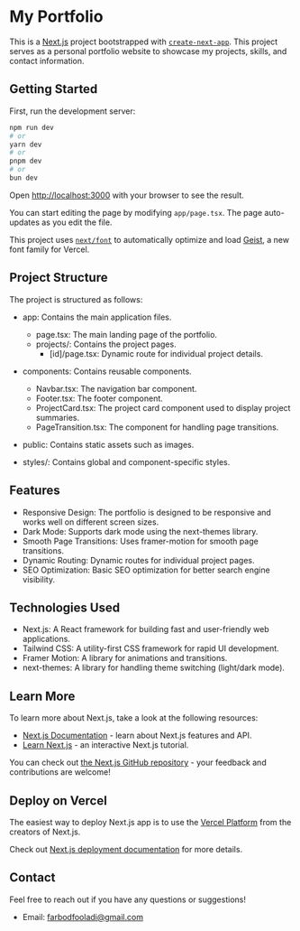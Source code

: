 # My Portfolio

This is a [Next.js](https://nextjs.org) project bootstrapped with [`create-next-app`](https://nextjs.org/docs/app/api-reference/cli/create-next-app). This project serves as a personal portfolio website to showcase my projects, skills, and contact information.

## Getting Started

First, run the development server:

```bash
npm run dev
# or
yarn dev
# or
pnpm dev
# or
bun dev
```

Open [http://localhost:3000](http://localhost:3000) with your browser to see the result.

You can start editing the page by modifying `app/page.tsx`. The page auto-updates as you edit the file.

This project uses [`next/font`](https://nextjs.org/docs/app/building-your-application/optimizing/fonts) to automatically optimize and load [Geist](https://vercel.com/font), a new font family for Vercel.

## Project Structure
The project is structured as follows:

* app: Contains the main application files.
    - page.tsx: The main landing page of the portfolio.
    -   projects/: Contains the project pages.
        * [id]/page.tsx: Dynamic route for individual project details.

* components: Contains reusable components.
    * Navbar.tsx: The navigation bar component.
    * Footer.tsx: The footer component.
    * ProjectCard.tsx: The project card component used to display project summaries.
    * PageTransition.tsx: The component for handling page transitions.

* public: Contains static assets such as images.

* styles/: Contains global and component-specific styles.

## Features
* Responsive Design: The portfolio is designed to be responsive and works well on different screen sizes.
* Dark Mode: Supports dark mode using the next-themes library.
* Smooth Page Transitions: Uses framer-motion for smooth page transitions.
* Dynamic Routing: Dynamic routes for individual project pages.
* SEO Optimization: Basic SEO optimization for better search engine visibility.

## Technologies Used
* Next.js: A React framework for building fast and user-friendly web applications.
* Tailwind CSS: A utility-first CSS framework for rapid UI development.
* Framer Motion: A library for animations and transitions.
* next-themes: A library for handling theme switching (light/dark mode).

## Learn More

To learn more about Next.js, take a look at the following resources:

- [Next.js Documentation](https://nextjs.org/docs) - learn about Next.js features and API.
- [Learn Next.js](https://nextjs.org/learn) - an interactive Next.js tutorial.

You can check out [the Next.js GitHub repository](https://github.com/vercel/next.js) - your feedback and contributions are welcome!

## Deploy on Vercel

The easiest way to deploy Next.js app is to use the [Vercel Platform](https://vercel.com/new?utm_medium=default-template&filter=next.js&utm_source=create-next-app&utm_campaign=create-next-app-readme) from the creators of Next.js.

Check out [Next.js deployment documentation](https://nextjs.org/docs/app/building-your-application/deploying) for more details.

## Contact
Feel free to reach out if you have any questions or suggestions!

* Email: farbodfooladi@gmail.com
